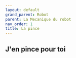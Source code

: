 ```yaml
---
layout: default
grand_parent: Robot
parent: La Mecanique du robot
nav_order: 1
title: La pince
---
```

## J'en pince pour toi